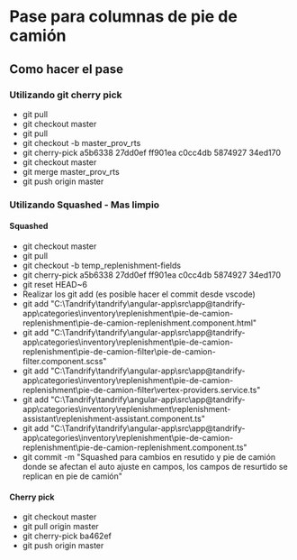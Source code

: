 # Pase para columnas de pie de camión

## Como hacer el pase

### Utilizando git cherry pick

- git pull 
- git checkout master
- git pull
- git checkout -b master_prov_rts 
- git cherry-pick a5b6338 27dd0ef ff901ea c0cc4db 5874927 34ed170
- git checkout master
- git merge master_prov_rts
- git push origin master

### Utilizando Squashed - Mas limpio

#### Squashed
- git checkout master
- git pull
- git checkout -b temp_replenishment-fields
- git cherry-pick a5b6338 27dd0ef ff901ea c0cc4db 5874927 34ed170
- git reset HEAD~6
- Realizar los git add (es posible hacer el commit desde vscode)
- git add "C:\Tandrify\tandrify\angular-app\src\app\@tandrify-app\categories\inventory\replenishment\pie-de-camion-replenishment\pie-de-camion-replenishment.component.html" 
- git add "C:\Tandrify\tandrify\angular-app\src\app\@tandrify-app\categories\inventory\replenishment\pie-de-camion-replenishment\pie-de-camion-filter\pie-de-camion-filter.component.scss" 
- git add "C:\Tandrify\tandrify\angular-app\src\app\@tandrify-app\categories\inventory\replenishment\pie-de-camion-replenishment\pie-de-camion-filter\vertex-providers.service.ts"
- git add "C:\Tandrify\tandrify\angular-app\src\app\@tandrify-app\categories\inventory\replenishment\replenishment-assistant\replenishment-assistant.component.ts"
- git add "C:\Tandrify\tandrify\angular-app\src\app\@tandrify-app\categories\inventory\replenishment\pie-de-camion-replenishment\pie-de-camion-replenishment.component.ts"
- git commit -m "Squashed para cambios en resutido y pie de camión donde se afectan el auto ajuste en campos, los campos de resurtido se replican en pie de camión"
#### Cherry pick
- git checkout master
- git pull origin master
- git cherry-pick ba462ef
- git push origin master